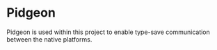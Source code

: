 # Pidgeon
Pidgeon is used within this project to enable type-save communication between the native platforms.